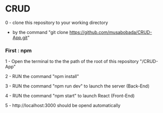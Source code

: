 # CRUD

0 - clone this repository to your working directory 
  - by the command "git clone https://github.com/musabobada/CRUD-App.git"
<!--
## Two method for running this file
-->
### First : npm

1 -  Open the terminal to the the path of the root of this repository "/CRUD-App"
  
2 - RUN the command "npm install"
  
3 - RUN the command "npm run dev" to launch the server (Back-End)

4 - RUN the command "npm start" to launch React (Front-End)

5 - http://localhost:3000 should be opend automatically 

<!--
### Second : Docker

1 - Start the Docker app (Docker Desktop app should be installed) 
  
2 - Open the terminal to the the path of the root of this repository "/CRUD-App"
  
3 - Build the Docker image by the command "docker build -t [image name EXAMPLE: crud] [path EXAMPLE: . ]"

4 - Create Docker container by the command "docker run -t -ip 5000:5000 [image name or ID]"

- The flag "-ip" and "5000:5000" for specifying the port for the container

5 - Open http://localhost:5000" 
-->
